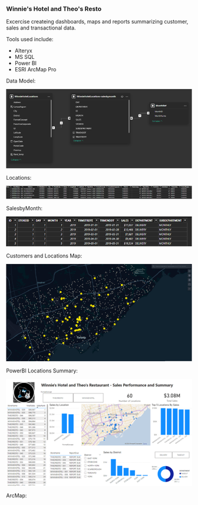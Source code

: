 ### Winnie's Hotel and Theo's Resto

Excercise createing dashboards, maps and reports summarizing customer, sales and transactional data.

Tools used include:
- Alteryx
- MS SQL
- Power BI
- ESRI ArcMap Pro

Data Model:

![Databasediagrams](https://github.com/vasquezme/winnie-hotel-theo-resto/blob/main/images/winniehotetheoresto-datamodel.png)

Locations:

![Locations](https://github.com/vasquezme/winnie-hotel-theo-resto/blob/main/images/winniehotetheoresto-locationstbl1.png)

SalesbyMonth:

![SalesbyMonth](https://github.com/vasquezme/winnie-hotel-theo-resto/blob/main/images/winniehotetheoresto-salesbymonthtbl.png)

Customers and Locations Map:

![CustomersandLocationsMap](https://github.com/vasquezme/winnie-hotel-theo-resto/blob/main/images/winniehotel-customers.png)

PowerBI Locations Summary:

![PowerBISummary](https://github.com/vasquezme/winnie-hotel-theo-resto/blob/main/images/winniehotetheoresto-summary.png)

ArcMap:


